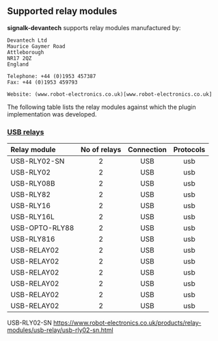 ## Supported relay modules

__signalk-devantech__ supports relay modules manufactured by:

    Devantech Ltd
    Maurice Gaymer Road
    Attleborough
    NR17 2QZ
    England 

    Telephone: +44 (0)1953 457387 
    Fax: +44 (0)1953 459793

    Website: (www.robot-electronics.co.uk)[www.robot-electronics.co.uk]

The following table lists the relay modules against which the plugin
implementation was developed.

### [USB relays](https://www.robot-electronics.co.uk/products/relay-modules/usb-relay/usb-rly02-sn.html)

|Relay module   |No of relays|Connection|Protocols|
|:--------------|:----------:|:--------:|:-------:|
|USB-RLY02-SN   |2           |USB       |usb      |
|USB-RLY02      |2           |USB       |usb      |
|USB-RLY08B     |2           |USB       |usb      |
|USB-RLY82      |2           |USB       |usb      |
|USB-RLY16      |2           |USB       |usb      |
|USB-RLY16L     |2           |USB       |usb      |
|USB-OPTO-RLY88 |2           |USB       |usb      |
|USB-RLY816     |2           |USB       |usb      |
|USB-RELAY02    |2           |USB       |usb      |
|USB-RELAY02    |2           |USB       |usb      |
|USB-RELAY02    |2           |USB       |usb      |
|USB-RELAY02    |2           |USB       |usb      |
|USB-RELAY02    |2           |USB       |usb      |
|USB-RELAY02    |2           |USB       |usb      |

USB-RLY02-SN https://www.robot-electronics.co.uk/products/relay-modules/usb-relay/usb-rly02-sn.html

